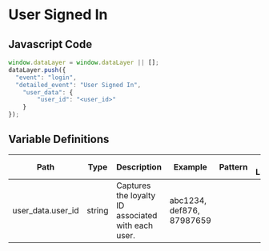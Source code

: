 # User Signed In

### 

## Javascript Code
```js
window.dataLayer = window.dataLayer || [];
dataLayer.push({
  "event": "login",
  "detailed_event": "User Signed In",
    "user_data": {
        "user_id": "<user_id>"
    }
});
```

## Variable Definitions

|Path|Type|Description|Example|Pattern|Min Length|Max Length|Minimum|Maximum|Multiple Of|
| --- | --- | --- | --- | --- | --- | --- | --- | --- | --- |
|user_data.user_id|string|Captures the loyalty ID associated with each user.|abc1234, def876, 87987659|||||||




